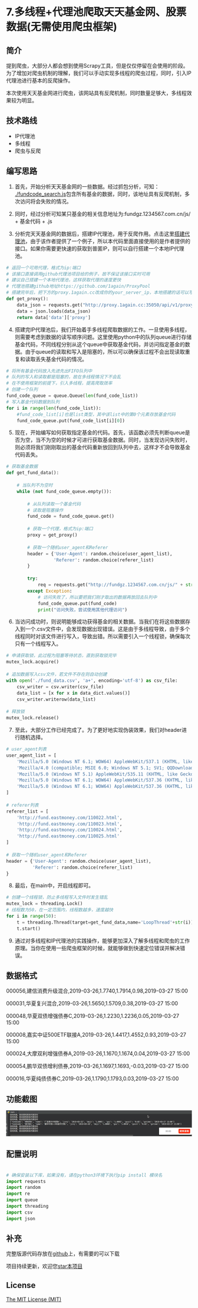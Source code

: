 # 7.多线程+代理池爬取天天基金网、股票数据(无需使用爬虫框架)


## 简介

提到爬虫，大部分人都会想到使用Scrapy工具，但是仅仅停留在会使用的阶段。为了增加对爬虫机制的理解，我们可以手动实现多线程的爬虫过程，同时，引入IP代理池进行基本的反爬操作。

本次使用天天基金网进行爬虫，该网站具有反爬机制，同时数量足够大，多线程效果较为明显。


## 技术路线

- IP代理池
- 多线程
- 爬虫与反爬

## 编写思路


1. 首先，开始分析天天基金网的一些数据。经过抓包分析，可知：
[./fundcode_search.js](http://fund.eastmoney.com/js/fundcode_search.js)包含所有基金的数据，同时，该地址具有反爬机制，多次访问将会失败的情况。

2. 同时，经过分析可知某只基金的相关信息地址为:fundgz.1234567.com.cn/js/ + 基金代码 + .js

3. 分析完天天基金网的数据后，搭建IP代理池，用于反爬作用。点击这里[搭建代理池](https://github.com/1again/ProxyPool)，由于该作者提供了一个例子，所以本代码里面直接使用的是作者提供的接口。如果你需要更快速的获取到普匿IP，则可以自行搭建一个本地IP代理池。
```python
# 返回一个可用代理，格式为ip:端口
# 该接口直接调用github代理池项目给的例子，故不保证该接口实时可用
# 建议自己搭建一个本地代理池，这样获取代理的速度更快
# 代理池搭建github地址https://github.com/1again/ProxyPool
# 搭建完毕后，把下方的proxy.1again.cc改成你的your_server_ip，本地搭建的话可以写成127.0.0.1或者localhost
def get_proxy():
    data_json = requests.get("http://proxy.1again.cc:35050/api/v1/proxy/?type=2").text
    data = json.loads(data_json)
    return data['data']['proxy']
```

4. 搭建完IP代理池后，我们开始着手多线程爬取数据的工作。一旦使用多线程，则需要考虑到数据的读写顺序问题。这里使用python中的队列queue进行存储基金代码，不同线程分别从这个queue中获取基金代码，并访问指定基金的数据。由于queue的读取和写入是阻塞的，所以可以确保该过程不会出现读取重复和读取丢失基金代码的情况。
```python
# 将所有基金代码放入先进先出FIFO队列中
# 队列的写入和读取都是阻塞的，故在多线程情况下不会乱
# 在不使用框架的前提下，引入多线程，提高爬取效率
# 创建一个队列
fund_code_queue = queue.Queue(len(fund_code_list))
# 写入基金代码数据到队列
for i in range(len(fund_code_list)):
    #fund_code_list[i]也是list类型，其中该list中的第0个元素存放基金代码
    fund_code_queue.put(fund_code_list[i][0])
```

5. 现在，开始编写如何获取指定基金的代码。首先，该函数必须先判断queue是否为空，当不为空的时候才可进行获取基金数据。同时，当发现访问失败时，则必须将我们刚刚取出的基金代码重新放回到队列中去，这样才不会导致基金代码丢失。
```python
# 获取基金数据
def get_fund_data():

    # 当队列不为空时
    while (not fund_code_queue.empty()):

        # 从队列读取一个基金代码
        # 读取是阻塞操作
        fund_code = fund_code_queue.get()

        # 获取一个代理，格式为ip:端口
        proxy = get_proxy()

        # 获取一个随机user_agent和Referer
        header = {'User-Agent': random.choice(user_agent_list),
                  'Referer': random.choice(referer_list)
        }

        try:
            req = requests.get("http://fundgz.1234567.com.cn/js/" + str(fund_code) + ".js", proxies={"http": proxy}, timeout=3, headers=header)
        except Exception:
            # 访问失败了，所以要把我们刚才取出的数据再放回去队列中
            fund_code_queue.put(fund_code)
            print("访问失败，尝试使用其他代理访问")
```

6. 当访问成功时，则说明能够成功获得基金的相关数据。当我们在将这些数据存入到一个.csv文件中，会发现数据出现错误。这是由于多线程导致，由于多个线程同时对该文件进行写入，导致出错。所以需要引入一个线程锁，确保每次只有一个线程写入。
```python
# 申请获取锁，此过程为阻塞等待状态，直到获取锁完毕
mutex_lock.acquire()

# 追加数据写入csv文件，若文件不存在则自动创建
with open('./fund_data.csv', 'a+', encoding='utf-8') as csv_file:
    csv_writer = csv.writer(csv_file)
    data_list = [x for x in data_dict.values()]
    csv_writer.writerow(data_list)

# 释放锁
mutex_lock.release()
```

7. 至此，大部分工作已经完成了。为了更好地实现伪装效果，我们对header进行随机选择。
```python
# user_agent列表
user_agent_list = [
    'Mozilla/5.0 (Windows NT 6.1; WOW64) AppleWebKit/537.1 (KHTML, like Gecko) Chrome/21.0.1180.71 Safari/537.1 LBBROWSER',
    'Mozilla/4.0 (compatible; MSIE 6.0; Windows NT 5.1; SV1; QQDownload 732; .NET4.0C; .NET4.0E)',
    'Mozilla/5.0 (Windows NT 5.1) AppleWebKit/535.11 (KHTML, like Gecko) Chrome/17.0.963.84 Safari/535.11 SE 2.X MetaSr 1.0',
    'Mozilla/5.0 (Windows NT 6.1; WOW64) AppleWebKit/537.36 (KHTML, like Gecko) Maxthon/4.4.3.4000 Chrome/30.0.1599.101 Safari/537.36',
    'Mozilla/5.0 (Windows NT 6.1; WOW64) AppleWebKit/537.36 (KHTML, like Gecko) Chrome/38.0.2125.122 UBrowser/4.0.3214.0 Safari/537.36'
]

# referer列表
referer_list = [
    'http://fund.eastmoney.com/110022.html',
    'http://fund.eastmoney.com/110023.html',
    'http://fund.eastmoney.com/110024.html',
    'http://fund.eastmoney.com/110025.html'
]

# 获取一个随机user_agent和Referer
header = {'User-Agent': random.choice(user_agent_list),
          'Referer': random.choice(referer_list)
}
```

8. 最后，在main中，开启线程即可。
```python
# 创建一个线程锁，防止多线程写入文件时发生错乱
mutex_lock = threading.Lock()
# 线程数为50，在一定范围内，线程数越多，速度越快
for i in range(50):
	t = threading.Thread(target=get_fund_data,name='LoopThread'+str(i))
	t.start()
```

9. 通过对多线程和IP代理池的实践操作，能够更加深入了解多线程和爬虫的工作原理。当你在使用一些爬虫框架的时候，就能够做到快速定位错误并解决错误。


## 数据格式
000056,建信消费升级混合,2019-03-26,1.7740,1.7914,0.98,2019-03-27 15:00

000031,华夏复兴混合,2019-03-26,1.5650,1.5709,0.38,2019-03-27 15:00

000048,华夏双债增强债券C,2019-03-26,1.2230,1.2236,0.05,2019-03-27 15:00

000008,嘉实中证500ETF联接A,2019-03-26,1.4417,1.4552,0.93,2019-03-27 15:00

000024,大摩双利增强债券A,2019-03-26,1.1670,1.1674,0.04,2019-03-27 15:00

000054,鹏华双债增利债券,2019-03-26,1.1697,1.1693,-0.03,2019-03-27 15:00

000016,华夏纯债债券C,2019-03-26,1.1790,1.1793,0.03,2019-03-27 15:00



## 功能截图

![](example.gif)

## 配置说明

```python

# 确保安装以下库，如果没有，请在python3环境下执行pip install 模块名
import requests
import random
import re
import queue
import threading
import csv
import json

```


## 补充

完整版源代码存放在[github][5]上，有需要的可以下载

项目持续更新，欢迎您[star本项目][5]



## License
[The MIT License (MIT)][6]

[5]:https://github.com/shengqiangzhang/examples-of-web-crawlers
[6]:http://opensource.org/licenses/MIT


